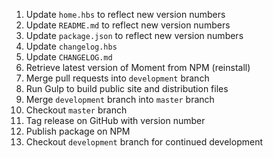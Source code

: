 1. Update `home.hbs` to reflect new version numbers
2. Update `README.md` to reflect new version numbers
3. Update `package.json` to reflect new version numbers
4. Update `changelog.hbs`
5. Update `CHANGELOG.md`
6. Retrieve latest version of Moment from NPM (reinstall)
8. Merge pull requests into `development` branch
7. Run Gulp to build public site and distribution files
8. Merge `development` branch into `master` branch
9. Checkout `master` branch
10. Tag release on GitHub with version number
11. Publish package on NPM
12. Checkout `development` branch for continued development
